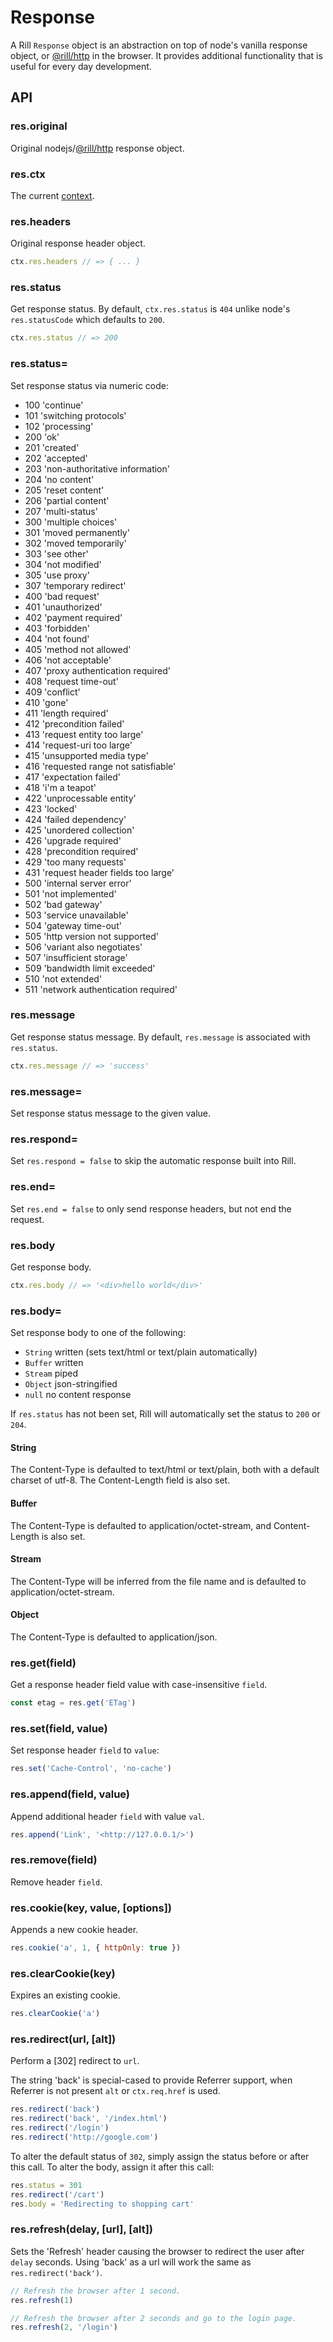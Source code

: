 # Response

  A Rill `Response` object is an abstraction on top of node's vanilla response object, or [@rill/http](https://github.com/rill-js/http) in the browser.
  It provides additional functionality that is useful for every day development.

## API

### res.original

 Original nodejs/[@rill/http](https://github.com/rill-js/http) response object.

### res.ctx

 The current [context](https://rill.site/context#docs).

### res.headers

  Original response header object.

```js
ctx.res.headers // => { ... }
```

### res.status

  Get response status. By default, `ctx.res.status` is `404` unlike node's `res.statusCode` which defaults to `200`.

```js
ctx.res.status // => 200
```

### res.status=

  Set response status via numeric code:

  - 100 'continue'
  - 101 'switching protocols'
  - 102 'processing'
  - 200 'ok'
  - 201 'created'
  - 202 'accepted'
  - 203 'non-authoritative information'
  - 204 'no content'
  - 205 'reset content'
  - 206 'partial content'
  - 207 'multi-status'
  - 300 'multiple choices'
  - 301 'moved permanently'
  - 302 'moved temporarily'
  - 303 'see other'
  - 304 'not modified'
  - 305 'use proxy'
  - 307 'temporary redirect'
  - 400 'bad request'
  - 401 'unauthorized'
  - 402 'payment required'
  - 403 'forbidden'
  - 404 'not found'
  - 405 'method not allowed'
  - 406 'not acceptable'
  - 407 'proxy authentication required'
  - 408 'request time-out'
  - 409 'conflict'
  - 410 'gone'
  - 411 'length required'
  - 412 'precondition failed'
  - 413 'request entity too large'
  - 414 'request-uri too large'
  - 415 'unsupported media type'
  - 416 'requested range not satisfiable'
  - 417 'expectation failed'
  - 418 'i'm a teapot'
  - 422 'unprocessable entity'
  - 423 'locked'
  - 424 'failed dependency'
  - 425 'unordered collection'
  - 426 'upgrade required'
  - 428 'precondition required'
  - 429 'too many requests'
  - 431 'request header fields too large'
  - 500 'internal server error'
  - 501 'not implemented'
  - 502 'bad gateway'
  - 503 'service unavailable'
  - 504 'gateway time-out'
  - 505 'http version not supported'
  - 506 'variant also negotiates'
  - 507 'insufficient storage'
  - 509 'bandwidth limit exceeded'
  - 510 'not extended'
  - 511 'network authentication required'

### res.message

  Get response status message. By default, `res.message` is
  associated with `res.status`.

```js
ctx.res.message // => 'success'
```

### res.message=

  Set response status message to the given value.

### res.respond=

  Set `res.respond = false` to skip the automatic response built into Rill.

### res.end=

  Set `res.end = false` to only send response headers, but not end the request.

### res.body

  Get response body.

```js
ctx.res.body // => '<div>hello world</div>'
```

### res.body=

  Set response body to one of the following:

  - `String` written (sets text/html or text/plain automatically)
  - `Buffer` written
  - `Stream` piped
  - `Object` json-stringified
  - `null` no content response

If `res.status` has not been set, Rill will automatically set the status to `200` or `204`.

#### String

  The Content-Type is defaulted to text/html or text/plain, both with
  a default charset of utf-8. The Content-Length field is also set.

#### Buffer

  The Content-Type is defaulted to application/octet-stream, and Content-Length
  is also set.

#### Stream

  The Content-Type will be inferred from the file name and is defaulted to application/octet-stream.

#### Object

  The Content-Type is defaulted to application/json.

### res.get(field)

  Get a response header field value with case-insensitive `field`.

```js
const etag = res.get('ETag')
```

### res.set(field, value)

  Set response header `field` to `value`:

```js
res.set('Cache-Control', 'no-cache')
```

### res.append(field, value)
  Append additional header `field` with value `val`.

```js
res.append('Link', '<http://127.0.0.1/>')
```

### res.remove(field)

  Remove header `field`.

### res.cookie(key, value, [options])

  Appends a new cookie header.

```js
res.cookie('a', 1, { httpOnly: true })
```

### res.clearCookie(key)

  Expires an existing cookie.

```js
res.clearCookie('a')
```

### res.redirect(url, [alt])

  Perform a [302] redirect to `url`.

  The string 'back' is special-cased
  to provide Referrer support, when Referrer
  is not present `alt` or `ctx.req.href` is used.

```js
res.redirect('back')
res.redirect('back', '/index.html')
res.redirect('/login')
res.redirect('http://google.com')
```

  To alter the default status of `302`, simply assign the status
  before or after this call. To alter the body, assign it after this call:

```js
res.status = 301
res.redirect('/cart')
res.body = 'Redirecting to shopping cart'
```

### res.refresh(delay, [url], [alt])

  Sets the 'Refresh' header causing the browser to redirect the user after `delay` seconds. Using 'back' as a url will work the same as `res.redirect('back')`.

```js
// Refresh the browser after 1 second.
res.refresh(1)

// Refresh the browser after 2 seconds and go to the login page.
res.refresh(2, '/login')
```
